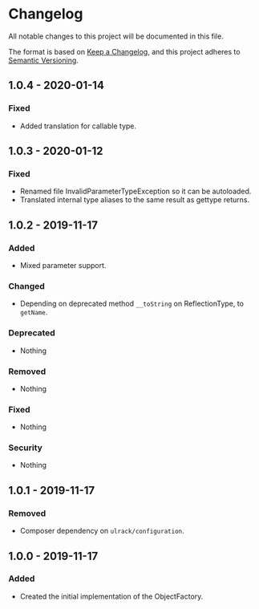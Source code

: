 # Changelog
All notable changes to this project will be documented in this file.

The format is based on [Keep a Changelog](https://keepachangelog.com/en/1.0.0/),
and this project adheres to [Semantic Versioning](https://semver.org/spec/v2.0.0.html).

## 1.0.4 - 2020-01-14
### Fixed
- Added translation for callable type.

## 1.0.3 - 2020-01-12
### Fixed
- Renamed file InvalidParameterTypeException so it can be autoloaded.
- Translated internal type aliases to the same result as gettype returns.

## 1.0.2 - 2019-11-17
### Added
- Mixed parameter support.

### Changed
- Depending on deprecated method `__toString` on ReflectionType, to `getName`.

### Deprecated
- Nothing

### Removed
- Nothing

### Fixed
- Nothing

### Security
- Nothing

## 1.0.1 - 2019-11-17

### Removed
- Composer dependency on `ulrack/configuration`.

## 1.0.0 - 2019-11-17

### Added
- Created the initial implementation of the ObjectFactory.

[Unreleased]: https://github.com/ulrack/object-factory/compare/1.0.4...HEAD
[1.0.4]: https://github.com/ulrack/object-factory/compare/1.0.3...1.0.4
[1.0.3]: https://github.com/ulrack/object-factory/compare/1.0.2...1.0.3
[1.0.2]: https://github.com/ulrack/object-factory/compare/1.0.1...1.0.2
[1.0.1]: https://github.com/ulrack/object-factory/compare/1.0.0...1.0.1
